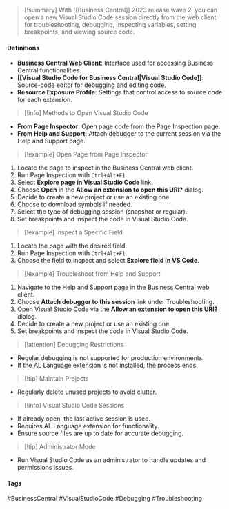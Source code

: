 >[!summary]
With [[Business Central]] 2023 release wave 2, you can open a new Visual Studio Code session directly from the web client for troubleshooting, debugging, inspecting variables, setting breakpoints, and viewing source code.

#### Definitions
- **Business Central Web Client**: Interface used for accessing Business Central functionalities.
- **[[Visual Studio Code for Business Central|Visual Studio Code]]**: Source-code editor for debugging and editing code.
- **Resource Exposure Profile**: Settings that control access to source code for each extension.

>[!info] Methods to Open Visual Studio Code
- **From Page Inspector**: Open page code from the Page Inspection page.
- **From Help and Support**: Attach debugger to the current session via the Help and Support page.

>[!example] Open Page from Page Inspector

1. Locate the page to inspect in the Business Central web client.
2. Run Page Inspection with `Ctrl+Alt+F1`.
3. Select **Explore page in Visual Studio Code** link.
4. Choose **Open** in the **Allow an extension to open this URI?** dialog.
5. Decide to create a new project or use an existing one.
6. Choose to download symbols if needed.
7. Select the type of debugging session (snapshot or regular).
8. Set breakpoints and inspect the code in Visual Studio Code.

>[!example] Inspect a Specific Field

1. Locate the page with the desired field.
2. Run Page Inspection with `Ctrl+Alt+F1`.
3. Choose the field to inspect and select **Explore field in VS Code**.

>[!example] Troubleshoot from Help and Support

1. Navigate to the Help and Support page in the Business Central web client.
2. Choose **Attach debugger to this session** link under Troubleshooting.
3. Open Visual Studio Code via the **Allow an extension to open this URI?** dialog.
4. Decide to create a new project or use an existing one.
5. Set breakpoints and inspect the code in Visual Studio Code.

>[!attention] Debugging Restrictions

- Regular debugging is not supported for production environments.
- If the AL Language extension is not installed, the process ends.

>[!tip] Maintain Projects

- Regularly delete unused projects to avoid clutter.

>[!info] Visual Studio Code Sessions

- If already open, the last active session is used.
- Requires AL Language extension for functionality.
- Ensure source files are up to date for accurate debugging.

>[!tip] Administrator Mode

- Run Visual Studio Code as an administrator to handle updates and permissions issues.

#### Tags
#BusinessCentral #VisualStudioCode #Debugging #Troubleshooting